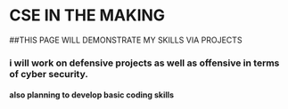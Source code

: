 # CSE IN  THE MAKING
##THIS PAGE WILL DEMONSTRATE MY SKILLS VIA PROJECTS 
### i will work on defensive projects as well as offensive in terms of cyber security.
#### also planning to develop basic coding skills
